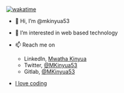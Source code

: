 [![wakatime](https://wakatime.com/badge/user/40ced871-b788-405a-a8e9-1f6a8d587569.svg)](https://wakatime.com/@40ced871-b788-405a-a8e9-1f6a8d587569)

- 👋 Hi, I’m @mkinyua53
- 👀 I’m interested in web based technology
- 📫 Reach me on 
  - LinkedIn, [Mwatha Kinyua](https://www.linkedin.com/in/mwathakinyua)
  - Twitter, [@MKinyua53](https://twitter.com/mkinyua53)
  - Gitlab, [@MKinyua53](https://gitlab.com/MKinyua53)

- [I love coding](https://wakatime.com/@MKinyua53)
<!---
mkinyua53/mkinyua53 is a ✨ special ✨ repository because its `README.md` (this file) appears on your GitHub profile.
You can click the Preview link to take a look at your changes.
--->
